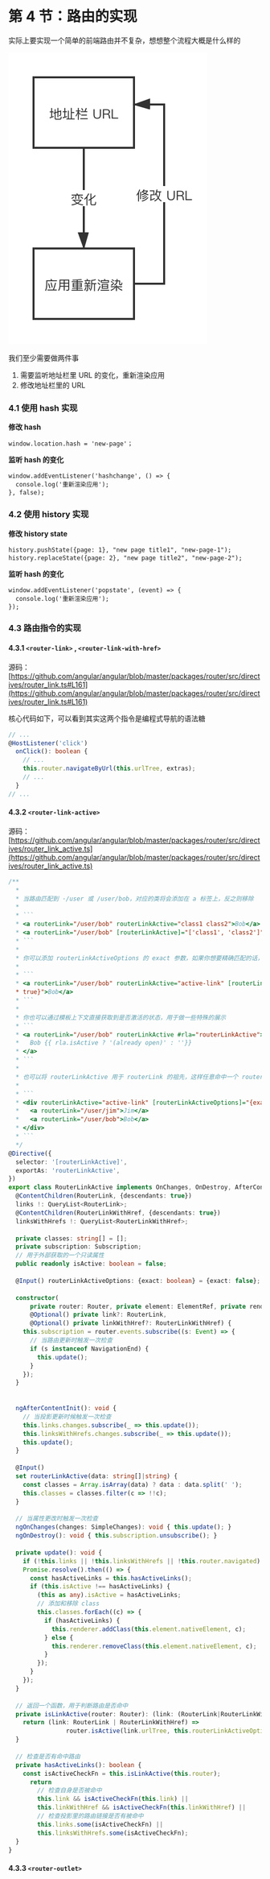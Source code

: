 # 第 4 节：路由的实现

实际上要实现一个简单的前端路由并不复杂，想想整个流程大概是什么样的

![./images/04-01.png](./images/04-01.png)

我们至少需要做两件事

1. 需要监听地址栏里 URL 的变化，重新渲染应用
2. 修改地址栏里的 URL

### 4.1 使用 hash 实现

**修改 hash**

    window.location.hash = 'new-page'；

**监听 hash 的变化**

    window.addEventListener('hashchange', () => {
      console.log('重新渲染应用');
    }, false);

### 4.2 使用 history 实现

**修改 history state**

    history.pushState({page: 1}, "new page title1", "new-page-1");
    history.replaceState({page: 2}, "new page title2", "new-page-2");

**监听 hash 的变化**

    window.addEventListener('popstate', (event) => {
      console.log('重新渲染应用');
    });

### 4.3 路由指令的实现

#### 4.3.1 `<router-link>` , `<router-link-with-href>`

源码：[https://github.com/angular/angular/blob/master/packages/router/src/directives/router_link.ts#L161](https://github.com/angular/angular/blob/master/packages/router/src/directives/router_link.ts#L161)

核心代码如下，可以看到其实这两个指令是编程式导航的语法糖

``` typescript
// ...
@HostListener('click')
  onClick(): boolean {
    // ...
    this.router.navigateByUrl(this.urlTree, extras);
    // ...
  }
// ...
```

#### 4.3.2 `<router-link-active>`

源码：[https://github.com/angular/angular/blob/master/packages/router/src/directives/router_link_active.ts](https://github.com/angular/angular/blob/master/packages/router/src/directives/router_link_active.ts)
``` typescript
/**
  *
  * 当路由匹配到 ·/user 或 /user/bob，对应的类将会添加在 a 标签上，反之则移除
  *
  * ```
  * <a routerLink="/user/bob" routerLinkActive="class1 class2">Bob</a>
  * <a routerLink="/user/bob" [routerLinkActive]="['class1', 'class2']">Bob</a>
  * ```
  *
  * 你可以添加 routerLinkActiveOptions 的 exact 参数，如果你想要精确匹配的话，默认不是
  *
  * ```
  * <a routerLink="/user/bob" routerLinkActive="active-link" [routerLinkActiveOptions]="{exact:
  * true}">Bob</a>
  * ```
  *
  * 你也可以通过模板上下文直接获取到是否激活的状态，用于做一些特殊的展示
  * ```
  * <a routerLink="/user/bob" routerLinkActive #rla="routerLinkActive">
  *   Bob {{ rla.isActive ? '(already open)' : ''}}
  * </a>
  * ```
  *
  * 也可以将 routerLinkActive 用于 routerLink 的祖先，这样任意命中一个 routerLink 即可激活
  *
  * ```
  * <div routerLinkActive="active-link" [routerLinkActiveOptions]="{exact: true}">
  *   <a routerLink="/user/jim">Jim</a>
  *   <a routerLink="/user/bob">Bob</a>
  * </div>
  * ```
  */
@Directive({
  selector: '[routerLinkActive]',
  exportAs: 'routerLinkActive',
})
export class RouterLinkActive implements OnChanges, OnDestroy, AfterContentInit {
  @ContentChildren(RouterLink, {descendants: true})
  links !: QueryList<RouterLink>;
  @ContentChildren(RouterLinkWithHref, {descendants: true})
  linksWithHrefs !: QueryList<RouterLinkWithHref>;
  
  private classes: string[] = [];
  private subscription: Subscription;
  // 用于外部获取的一个只读属性
  public readonly isActive: boolean = false;

  @Input() routerLinkActiveOptions: {exact: boolean} = {exact: false};

  constructor(
      private router: Router, private element: ElementRef, private renderer: Renderer2,
      @Optional() private link?: RouterLink,
      @Optional() private linkWithHref?: RouterLinkWithHref) {
    this.subscription = router.events.subscribe((s: Event) => {
      // 当路由更新时触发一次检查
      if (s instanceof NavigationEnd) {
        this.update();
      }
    });
  }


  ngAfterContentInit(): void {
    // 当投影更新时候触发一次检查
    this.links.changes.subscribe(_ => this.update());
    this.linksWithHrefs.changes.subscribe(_ => this.update());
    this.update();
  }

  @Input()
  set routerLinkActive(data: string[]|string) {
    const classes = Array.isArray(data) ? data : data.split(' ');
    this.classes = classes.filter(c => !!c);
  }

  // 当属性更改时触发一次检查
  ngOnChanges(changes: SimpleChanges): void { this.update(); }
  ngOnDestroy(): void { this.subscription.unsubscribe(); }

  private update(): void {
    if (!this.links || !this.linksWithHrefs || !this.router.navigated) return;
    Promise.resolve().then(() => {
      const hasActiveLinks = this.hasActiveLinks();
      if (this.isActive !== hasActiveLinks) {
        (this as any).isActive = hasActiveLinks;
        // 添加和移除 class
        this.classes.forEach((c) => {
          if (hasActiveLinks) {
            this.renderer.addClass(this.element.nativeElement, c);
          } else {
            this.renderer.removeClass(this.element.nativeElement, c);
          }
        });
      }
    });
  }

  // 返回一个函数，用于判断路由是否命中
  private isLinkActive(router: Router): (link: (RouterLink|RouterLinkWithHref)) => boolean {
    return (link: RouterLink | RouterLinkWithHref) =>
                router.isActive(link.urlTree, this.routerLinkActiveOptions.exact);
  }

  // 检查是否有命中路由
  private hasActiveLinks(): boolean {
    const isActiveCheckFn = this.isLinkActive(this.router);
      return
        // 检查自身是否被命中
        this.link && isActiveCheckFn(this.link) ||
        this.linkWithHref && isActiveCheckFn(this.linkWithHref) ||
        // 检查投影里的路由链接是否有被命中
        this.links.some(isActiveCheckFn) ||
        this.linksWithHrefs.some(isActiveCheckFn);
  }
}
```

#### 4.3.3 `<router-outlet>`